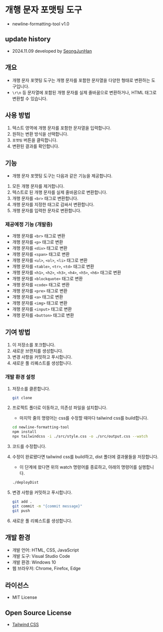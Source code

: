 # 개행 문자 포맷팅 도구

- newline-formatting-tool v1.0

## update history

- 2024.11.09 developed by [SeongJunHan](https://github.com/fclipse)

## 개요

- 개행 문자 포맷팅 도구는 개행 문자를 포함한 문자열을 다양한 형태로 변환하는 도구입니다.
- `\r\n` 등 문자열에 포함된 개행 문자를 실제 줄바꿈으로 변환하거나, HTML 태그로 변환할 수 있습니다.

## 사용 방법

1. 텍스트 영역에 개행 문자를 포함한 문자열을 입력합니다.
2. 원하는 변환 방식을 선택합니다.
3. `포맷팅` 버튼을 클릭합니다.
4. 변환된 결과를 확인합니다.

## 기능

- 개행 문자 포맷팅 도구는 다음과 같은 기능을 제공합니다.

1. 모든 개행 문자를 제거합니다.
2. 텍스트로 된 개행 문자를 실제 줄바꿈으로 변환합니다.
3. 개행 문자를 `<br>` 태그로 변환합니다.
4. 개행 문자를 지정한 태그로 감싸서 변환합니다.
5. 개행 문자를 입력한 문자로 변환합니다.

### 제공예정 기능 (개발중)

  - 개행 문자를 `<br>` 태그로 변환
  - 개행 문자를 `<p>` 태그로 변환
  - 개행 문자를 `<div>` 태그로 변환
  - 개행 문자를 `<span>` 태그로 변환
  - 개행 문자를 `<ul>`, `<ol>`, `<li>` 태그로 변환
  - 개행 문자를 `<table>`, `<tr>`, `<td>` 태그로 변환
  - 개행 문자를 `<h1>`, `<h2>`, `<h3>`, `<h4>`, `<h5>`, `<h6>` 태그로 변환
  - 개행 문자를 `<blockquote>` 태그로 변환
  - 개행 문자를 `<code>` 태그로 변환
  - 개행 문자를 `<pre>` 태그로 변환
  - 개행 문자를 `<a>` 태그로 변환
  - 개행 문자를 `<img>` 태그로 변환
  - 개행 문자를 `<input>` 태그로 변환
  - 개행 문자를 `<button>` 태그로 변환

## 기여 방법

1. 이 저장소를 포크합니다.
2. 새로운 브랜치를 생성합니다.
3. 변경 사항을 커밋하고 푸시합니다.
4. 새로운 풀 리퀘스트를 생성합니다.

### 개발 환경 설정

1. 저장소를 클론합니다.

    ```bash
    git clone
    ```

2. 프로젝트 폴더로 이동하고, 의존성 파일을 설치합니다.
    - 마지막 줄의 명령어는 css를 수정할 때마다 tailwind css를 build합니다.

    ```bash
    cd newline-formatting-tool
    npm install
    npx tailwindcss -i ./src/style.css -o ./src/output.css --watch
    ```

3. 코드를 수정합니다.

4. 수정이 완료됐다면 tailwind css를 build하고, dist 폴더에 결과물들을 저장합니다.
    - 이 단계에 왔다면 위의 watch 명령어를 종료하고, 아래의 명령어를 실행합니다.

    ```bash
    ./deployDist
    ```

5. 변경 사항을 커밋하고 푸시합니다.

    ```bash
    git add .
    git commit -m "{commit message}"
    git push
    ```

6. 새로운 풀 리퀘스트를 생성합니다.

## 개발 환경

- 개발 언어: HTML, CSS, JavaScript
- 개발 도구: Visual Studio Code
- 개발 환경: Windows 10
- 웹 브라우저: Chrome, Firefox, Edge

## 라이선스

- MIT License

## Open Source License

- [Tailwind CSS](https://github.com/tailwindlabs/tailwindcss)